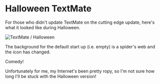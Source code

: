 # Halloween TextMate

For those who didn't update TextMate on the cutting edge update, here's what it looked like during Halloween.


<!--more-->

![TextMate / Halloween](http://remysharp.com/wp-content/uploads/2006/11/textmate_halloween.jpg)

The background for the default start up (i.e. empty) is a spider's web and the icon has changed.

Comedy!

Unfortunately for me, my Internet's been pretty ropy, so I'm not sure how long I'll be stuck with the Halloween version!